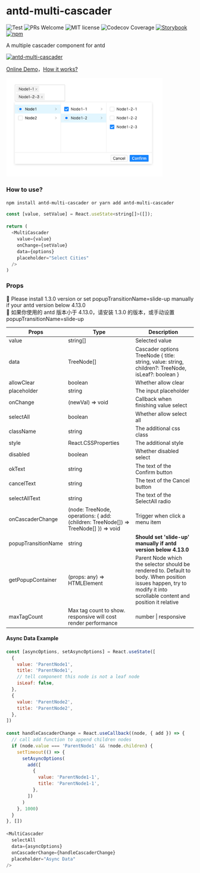 # antd-multi-cascader

![Test](https://github.com/HelKyle/antd-multi-cascader/workflows/Test/badge.svg) ![PRs Welcome](https://img.shields.io/badge/PRs-welcome-ff69b4.svg) ![MIT license](https://img.shields.io/badge/License-MIT-blue.svg)
![Codecov Coverage](https://img.shields.io/codecov/c/github/HelKyle/antd-multi-cascader/master.svg)
[![Storybook](https://img.shields.io/badge/%E2%99%A5-Storybook-ff69b4)](https://helkyle.github.io/antd-multi-cascader/)
[![npm](https://img.shields.io/npm/v/antd-multi-cascader)](https://www.npmjs.com/package/antd-multi-cascader)

A multiple cascader component for antd

[![antd-multi-cascader](https://nodei.co/npm/antd-multi-cascader.png)](https://npmjs.org/package/antd-multi-cascader)

<a href="https://codesandbox.io/s/dreamy-jennings-2y1ff?file=/src/App.tsx" target="_blank">Online Demo</a>，<a href="https://juejin.cn/post/6914994241940750343" target="_blank">How it works?</a>

<div style="max-width: 420px">
  <img src="https://raw.githubusercontent.com/HelKyle/antd-multi-cascader/main/demo.png" alt="demo" />
</div>

### How to use?

```
npm install antd-multi-cascader or yarn add antd-multi-cascader
```

```js
const [value, setValue] = React.useState<string[]>([]);

return (
  <MultiCascader
    value={value}
    onChange={setValue}
    data={options}
    placeholder="Select Cities"
  />
)
```

### Props

🚨 Please install 1.3.0 version or set popupTransitionName=slide-up manually if your antd version below 4.13.0  
🚨 如果你使用的 antd 版本小于 4.13.0，请安装 1.3.0 的版本，或手动设置 popupTransitionName=slide-up

| Props               | Type                                                                                | Description                                                                                                                                                           |
| ------------------- | ----------------------------------------------------------------------------------- | --------------------------------------------------------------------------------------------------------------------------------------------------------------------- |
| value               | string[]                                                                            | Selected value                                                                                                                                                        |
| data                | TreeNode[]                                                                          | Cascader options TreeNode { title: string, value: string, children?: TreeNode, isLeaf?: boolean }                                                                     |
| allowClear          | boolean                                                                             | Whether allow clear                                                                                                                                                   |
| placeholder         | string                                                                              | The input placeholder                                                                                                                                                 |
| onChange            | (newVal) => void                                                                    | Callback when finishing value select                                                                                                                                  |
| selectAll           | boolean                                                                             | Whether allow select all                                                                                                                                              |
| className           | string                                                                              | The additional css class                                                                                                                                              |
| style               | React.CSSProperties                                                                 | The additional style                                                                                                                                                  |
| disabled            | boolean                                                                             | Whether disabled select                                                                                                                                               |
| okText              | string                                                                              | The text of the Confirm button                                                                                                                                        |
| cancelText          | string                                                                              | The text of the Cancel button                                                                                                                                         |
| selectAllText       | string                                                                              | The text of the SelectAll radio                                                                                                                                       |
| onCascaderChange    | (node: TreeNode, operations: { add: (children: TreeNode[]) => TreeNode[] }) => void | Trigger when click a menu item                                                                                                                                        |
| popupTransitionName | string                                                                              | <strong>Should set 'slide-up' manually if antd version below 4.13.0</strong>                                                                                          |
| getPopupContainer   | (props: any) => HTMLElement                                                         | Parent Node which the selector should be rendered to. Default to body. When position issues happen, try to modify it into scrollable content and position it relative |
| maxTagCount         | Max tag count to show. responsive will cost render performance                      | number \| responsive                                                                                                                                                  |

#### Async Data Example

```js
const [asyncOptions, setAsyncOptions] = React.useState([
  {
    value: 'ParentNode1',
    title: 'ParentNode1',
    // tell component this node is not a leaf node
    isLeaf: false,
  },
  {
    value: 'ParentNode2',
    title: 'ParentNode2',
  },
])

const handleCascaderChange = React.useCallback((node, { add }) => {
  // call add function to append children nodes
  if (node.value === 'ParentNode1' && !node.children) {
    setTimeout(() => {
      setAsyncOptions(
        add([
          {
            value: 'ParentNode1-1',
            title: 'ParentNode1-1',
          },
        ])
      )
    }, 1000)
  }
}, [])

<MultiCascader
  selectAll
  data={asyncOptions}
  onCascaderChange={handleCascaderChange}
  placeholder="Async Data"
/>
```
